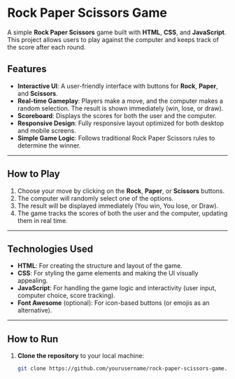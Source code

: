 # Rock Paper Scissors Game

A simple **Rock Paper Scissors** game built with **HTML**, **CSS**, and **JavaScript**. This project allows users to play against the computer and keeps track of the score after each round.

## Features

- **Interactive UI**: A user-friendly interface with buttons for **Rock**, **Paper**, and **Scissors**.
- **Real-time Gameplay**: Players make a move, and the computer makes a random selection. The result is shown immediately (win, lose, or draw).
- **Scoreboard**: Displays the scores for both the user and the computer.
- **Responsive Design**: Fully responsive layout optimized for both desktop and mobile screens.
- **Simple Game Logic**: Follows traditional Rock Paper Scissors rules to determine the winner.

---

## How to Play

1. Choose your move by clicking on the **Rock**, **Paper**, or **Scissors** buttons.
2. The computer will randomly select one of the options.
3. The result will be displayed immediately (You win, You lose, or Draw).
4. The game tracks the scores of both the user and the computer, updating them in real time.

---

## Technologies Used

- **HTML**: For creating the structure and layout of the game.
- **CSS**: For styling the game elements and making the UI visually appealing.
- **JavaScript**: For handling the game logic and interactivity (user input, computer choice, score tracking).
- **Font Awesome** (optional): For icon-based buttons (or emojis as an alternative).

---

## How to Run

1. **Clone the repository** to your local machine:
   ```bash
   git clone https://github.com/yourusername/rock-paper-scissors-game.git

